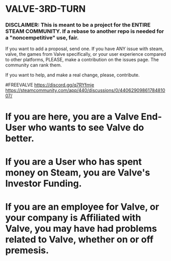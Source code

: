 # VALVE-3RD-TURN

### DISCLAIMER:  This is meant to be a project for the ENTIRE STEAM COMMUNITY.  If a rebase to another repo is needed for a "noncempetitive" use, fair.

If you want to add a proposal, send one.  If you have ANY issue with steam, valve, the games from Valve specifically, or your user experience compared to other platforms, PLEASE, make a contribution on the issues page.  The community can rank them.

If you want to help, and make a real change, please, contribute.



#FREEVALVE  https://discord.gg/q7RYfmje
https://steamcommunity.com/app/440/discussions/0/4406290986178481007/



# If you are here, you are a Valve End-User who wants to see Valve do better.

# If you are a User who has spent money on Steam, you are Valve's Investor Funding.

# If you are an employee for Valve, or your company is Affiliated with Valve, you may have had problems related to Valve, whether on or off premesis.



